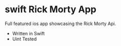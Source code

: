 # swift Rick Morty App

Full featured ios app showcasing the Rick Morty Api.
- Written in Swift
- Uint Tested
